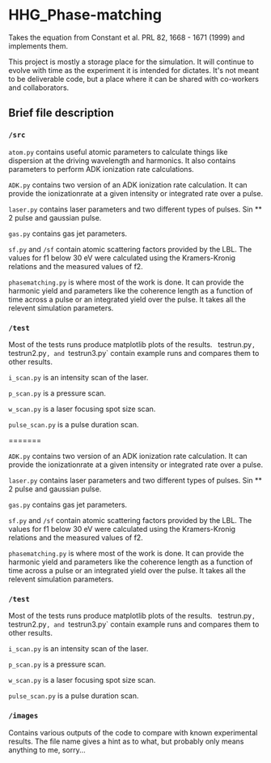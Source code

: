 HHG_Phase-matching
=================

Takes the equation from Constant et al. PRL 82, 1668 - 1671 (1999) and implements them.

This project is mostly a storage place for the simulation. It will continue to evolve with time as the experiment it is intended for dictates. It's not meant to be deliverable code, but a place where it can be shared with co-workers and collaborators. 

## Brief file description
### `/src`
`atom.py` contains useful atomic parameters to calculate things like dispersion at the driving wavelength and harmonics. It also contains parameters to perform ADK ionization rate calculations.

`ADK.py` contains two version of an ADK ionization rate calculation. It can provide the ionizationrate at a given intensity or integrated rate over a pulse.

`laser.py` contains laser parameters and two different types of pulses. Sin ** 2 pulse and gaussian pulse. 

`gas.py` contains gas jet parameters.

`sf.py` and `/sf` contain atomic scattering factors provided by the LBL. The values for f1 below 30 eV were calculated using the Kramers-Kronig relations and the measured values of f2.

`phasematching.py` is where most of the work is done. It can provide the harmonic yield and parameters like the coherence length as a function of time across a pulse or an integrated yield over the pulse. It takes all the relevent simulation parameters.

### `/test`
Most of the tests runs produce matplotlib plots of the results. 
`
`testrun.py`, `testrun2.py`, and `testrun3.py` contain example runs and compares them to other results.

`i_scan.py` is an intensity scan of the laser.

`p_scan.py` is a pressure scan.

`w_scan.py` is a laser focusing spot size scan.

`pulse_scan.py` is a pulse duration scan. 

=======

`ADK.py` contains two version of an ADK ionization rate calculation. It can provide the ionizationrate at a given intensity or integrated rate over a pulse.

`laser.py` contains laser parameters and two different types of pulses. Sin ** 2 pulse and gaussian pulse. 

`gas.py` contains gas jet parameters.

`sf.py` and `/sf` contain atomic scattering factors provided by the LBL. The values for f1 below 30 eV were calculated using the Kramers-Kronig relations and the measured values of f2.

`phasematching.py` is where most of the work is done. It can provide the harmonic yield and parameters like the coherence length as a function of time across a pulse or an integrated yield over the pulse. It takes all the relevent simulation parameters.

### `/test`
Most of the tests runs produce matplotlib plots of the results. 
`
`testrun.py`, `testrun2.py`, and `testrun3.py` contain example runs and compares them to other results.

`i_scan.py` is an intensity scan of the laser.

`p_scan.py` is a pressure scan.

`w_scan.py` is a laser focusing spot size scan.

`pulse_scan.py` is a pulse duration scan. 

### `/images`
Contains various outputs of the code to compare with known experimental results. The file name gives a hint as to what, but probably only means anything to me, sorry...



